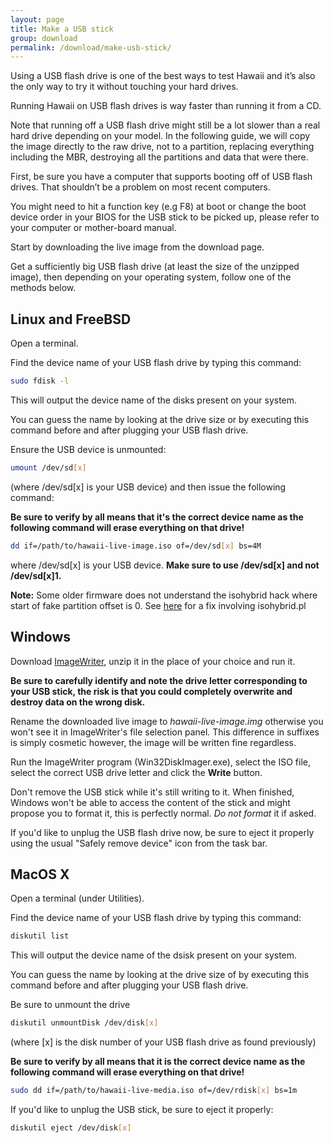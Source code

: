 ```yaml
---
layout: page
title: Make a USB stick
group: download
permalink: /download/make-usb-stick/
---
```


Using a USB flash drive is one of the best ways to test Hawaii and it’s also
the only way to try it without touching your hard drives.

Running Hawaii on USB flash drives is way faster than running it from a CD.

Note that running off a USB flash drive might still be a lot slower than a
real hard drive depending on your model. In the following guide, we will
copy the image directly to the raw drive, not to a partition, replacing
everything including the MBR, destroying all the partitions and data that
were there.

First, be sure you have a computer that supports booting off of USB
flash drives. That shouldn’t be a problem on most recent computers.

You might need to hit a function key (e.g F8) at boot or change the
boot device order in your BIOS for the USB stick to be picked up, please
refer to your computer or mother-board manual.

Start by downloading the live image from the download page.

Get a sufficiently big USB flash drive (at least the size of the unzipped
image), then depending on your operating system, follow one of the
methods below.

## Linux and FreeBSD

Open a terminal.

Find the device name of your USB flash drive by typing this command:

```sh
sudo fdisk -l
```

This will output the device name of the disks present on your system.

You can guess the name by looking at the drive size or by executing this
command before and after plugging your USB flash drive.

Ensure the USB device is unmounted:

```sh
umount /dev/sd[x]
```

(where /dev/sd[x] is your USB device) and then issue the following command:

<div class="alert alert-danger"><strong>Be sure to verify by all means that it's the correct device name as the following command will erase everything on that drive!</strong></div>

```sh
dd if=/path/to/hawaii-live-image.iso of=/dev/sd[x] bs=4M
```

where /dev/sd[x] is your USB device. **Make sure to use /dev/sd[x] and not /dev/sd[x]1.**

<div class="alert alert-warning"><strong>Note:</strong> Some older firmware
does not understand the isohybrid hack where start of fake partition offset
is 0. See <a href="https://bugs.archlinux.org/task/32189" target="_blank">here</a>
for a fix involving isohybrid.pl</div>

## Windows

Download [ImageWriter](https://sourceforge.net/projects/win32diskimager/), unzip it in
the place of your choice and run it.

<div class="alert alert-danger"><strong>Be sure to carefully identify and note the drive
letter corresponding to your USB stick, the risk is that you could completely overwrite
and destroy data on the wrong disk.</strong></div>

Rename the downloaded live image to *hawaii-live-image.img* otherwise you won't see
it in ImageWriter's file selection panel. This difference in suffixes is simply
cosmetic however, the image will be written fine regardless.

Run the ImageWriter program (Win32DiskImager.exe), select the ISO file, select the
correct USB drive letter and click the **Write** button.

Don't remove the USB stick while it's still writing to it. When finished, Windows
won't be able to access the content of the stick and might propose you to format it,
this is perfectly normal. *Do not format* it if asked.

If you'd like to unplug the USB flash drive now, be sure to eject it properly using
the usual "Safely remove device" icon from the task bar.

## MacOS X

Open a terminal (under Utilities).

Find the device name of your USB flash drive by typing this command:

```sh
diskutil list
```

This will output the device name of the dsisk present on your system.

You can guess the name by looking at the drive size of by executing this
command before and after plugging your USB flash drive.

Be sure to unmount the drive

```sh
diskutil unmountDisk /dev/disk[x]
```

(where [x] is the disk number of your USB flash drive as found previously)

<div class="alert alert-danger"><strong>Be sure to verify by all means that it is the correct
device name as the following command will erase everything on that drive!</strong></div>

```sh
sudo dd if=/path/to/hawaii-live-media.iso of=/dev/rdisk[x] bs=1m
```

If you'd like to unplug the USB stick, be sure to eject it properly:

```sh
diskutil eject /dev/disk[x]
```
